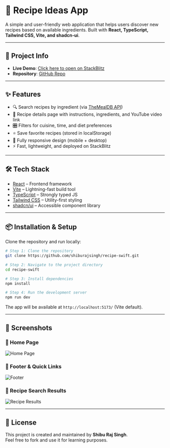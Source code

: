 # 🍳 Recipe Ideas App  

A simple and user-friendly web application that helps users discover new recipes based on available ingredients. Built with **React, TypeScript, Tailwind CSS, Vite, and shadcn-ui**.  

---

## 🚀 Project Info  
- **Live Demo**: [Click here to open on StackBlitz](https://stackblitz.com/github/shiburajsingh/recipe-swift)  
- **Repository**: [GitHub Repo](https://github.com/shiburajsingh/recipe-swift)  

---

## ✨ Features  
- 🔍 Search recipes by ingredient (via [TheMealDB API](https://www.themealdb.com/api.php))  
- 📖 Recipe details page with instructions, ingredients, and YouTube video link  
- 🎛️ Filters for cuisine, time, and diet preferences  
- ⭐ Save favorite recipes (stored in localStorage)  
- 📱 Fully responsive design (mobile + desktop)  
- ⚡ Fast, lightweight, and deployed on StackBlitz  

---

## 🛠️ Tech Stack  
- [React](https://react.dev/) – Frontend framework  
- [Vite](https://vitejs.dev/) – Lightning-fast build tool  
- [TypeScript](https://www.typescriptlang.org/) – Strongly typed JS  
- [Tailwind CSS](https://tailwindcss.com/) – Utility-first styling  
- [shadcn/ui](https://ui.shadcn.com/) – Accessible component library  

---

## 📦 Installation & Setup  

Clone the repository and run locally:  

```bash
# Step 1: Clone the repository
git clone https://github.com/shiburajsingh/recipe-swift.git

# Step 2: Navigate to the project directory
cd recipe-swift

# Step 3: Install dependencies
npm install

# Step 4: Run the development server
npm run dev
```

The app will be available at `http://localhost:5173/` (Vite default).  

---

## 📸 Screenshots  

### 🔹 Home Page  
![Home Page](15ca9218-e22f-4529-88d6-a06c26dc5777.png)  

### 🔹 Footer & Quick Links  
![Footer](b027f3fc-db14-44d9-8d1a-f5d00a52f579.png)  

### 🔹 Recipe Search Results  
![Recipe Results](8abcb4e4-ddc9-47db-ada6-288669e4ba93.png)  

---

## 📄 License  
This project is created and maintained by **Shibu Raj Singh**.  
Feel free to fork and use it for learning purposes.  

